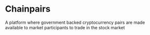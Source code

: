 # Chainpairs
A platform where government backed cryptocurrency pairs are made available to market participants to trade in the stock market 
